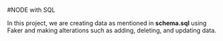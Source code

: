 #NODE with SQL

In this project, we are creating data as mentioned in <b>schema.sql</b> using Faker and making alterations such as adding, deleting, and updating data.


